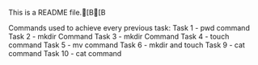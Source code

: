 This is a README file.[B[B

Commands used to achieve every previous task:
Task 1 - pwd command
Task 2 - mkdir Command
Task 3 - mkdir Command
Task 4 - touch command
Task 5 - mv command
Task 6 - mkdir and touch
Task 9 - cat command
Task 10 - cat command